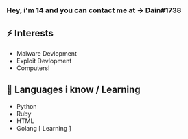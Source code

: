 ### Hey, i'm 14 and you can contact me at -> Dain#1738

## ⚡ Interests 
- Malware Devlopment
- Exploit Devlopment
- Computers! 

## 💬 Languages i know / Learning 
- Python 
- Ruby 
- HTML 
- Golang [ Learning ]
